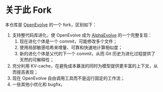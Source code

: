 # 关于此 Fork

本仓库是 [OpenEvolve](https://github.com/codelion/openevolve) 的一个 fork，区别如下：

1. 支持整代码库进化，使 OpenEvolve 成为 [AlphaEvolve](https://deepmind.google/discover/blog/alphaevolve-a-gemini-powered-coding-agent-for-designing-advanced-algorithms) 的一个完整复现：
   1. 现在进化个体是一个 commit，可能修改多个文件；
   2. 使用局部敏感哈希来增量、可靠和快速地计算相似度；
   3. 新的进化个体是父代的下一个 commit，从而 Git 历史为进化过程提供了天然的可解释性；
2. 充分利用 KV-cache，在避免成本暴涨的同时为模型提供更丰富的上下文，从而提高表现；
3. 现在 OpenEvolve 自由调用工具而不是运行固定的工作流；
4. 一些其他小优化和 bugfix。

